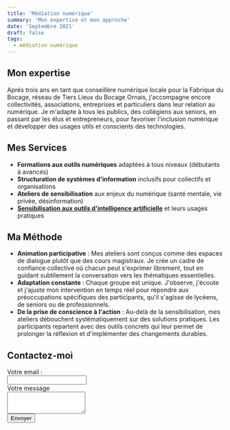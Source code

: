 ```yaml
---
title: 'Médiation numérique'
summary: 'Mon expertise et mon approche'
date: 'Septembre 2021'
draft: false
tags:
  - médiation numérique
---
```


## Mon expertise

Aprés trois ans en tant que conseillère numérique locale pour la Fabrique du Bocage, réseau de Tiers Lieux du Bocage Ornais, j'accompagne encore collectivités, associations, entreprises et particuliers dans leur relation au numérique. Je m'adapte à tous les publics, des collégiens aux seniors, en passant par les élus et entrepreneurs, pour favoriser l'inclusion numérique et développer des usages utils et conscients des technologies.

## Mes Services

- **Formations aux outils numériques** adaptées à tous niveaux (débutants à avancés)
- **Structuration de systèmes d'information** inclusifs pour collectifs et organisations
- **Ateliers de sensibilisation** aux enjeux du numérique (santé mentale, vie privée, désinformation)
- [**Sensibilisation aux outils d'intelligence artificielle**](https://www.alicepoggioli.fr/projects/ia) et leurs usages pratiques

## Ma Méthode

- **Animation participative** : Mes ateliers sont conçus comme des espaces de dialogue plutôt que des cours magistraux. Je crée un cadre de confiance collective où chacun peut s'exprimer librement, tout en guidant subtilement la conversation vers les thématiques essentielles.
- **Adaptation constante** : Chaque groupe est unique. J'observe, j'écoute et j'ajuste mon intervention en temps réel pour répondre aux préoccupations spécifiques des participants, qu'il s'agisse de lycéens, de seniors ou de professionnels.
- **De la prise de conscience à l'action** : Au-delà de la sensibilisation, mes ateliers débouchent systématiquement sur des solutions pratiques. Les participants repartent avec des outils concrets qui leur permet de prolonger la réflexion et d'implémenter des changements durables.

## Contactez-moi

<form
  action="https://formspree.io/f/mjkbnlaz"
  method="POST"
>
  <label for="email" class="block font-medium leading-6 ">Votre email : </label>
  <div class="mt-2">
    <input id="email" name="email" type="email" autocomplete="email" class="block w-full rounded-md border-0 py-1.5 text-gray-900 shadow-sm ring-1 ring-inset ring-gray-300 placeholder:text-gray-400 focus:ring-2 focus:ring-inset focus:ring-indigo-600 sm:text-sm sm:leading-6">
  </div>
  <div class="col-span-full">
    <label for="message" class="block leading-6 ">Votre message</label>
    <div class="mt-2">
      <textarea id="message" name="message" rows="3" class="block w-full rounded-md border-0 py-1.5 text-gray-900 shadow-sm ring-1 ring-inset ring-gray-300 placeholder:text-gray-400 focus:ring-2 focus:ring-inset focus:ring-indigo-600 sm:text-sm sm:leading-6"></textarea>
    </div>
  </div>
  <div class="mt-6 flex items-center justify-end gap-x-6">
    <button type="submit"  class="rounded-md px-3 py-2 text-sm font-semibold text-black dark:text-white shadow-sm  focus-visible:outline focus-visible:outline-2 focus-visible:outline-offset-2 hover:bg-black/5 hover:dark:bg-white/10 border-black/15 dark:border-white/20 transition-colors duration-300 ease-in-out border">Envoyer</button>
  </div>
</form>
